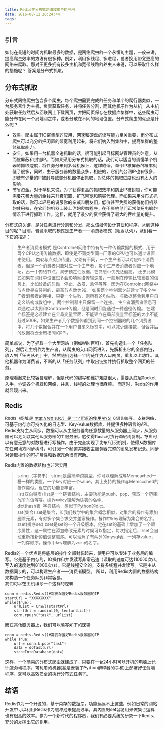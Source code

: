 ```yaml
---
title: Redis在分布式网络爬虫中的应用
date: 2016-08-12 20:24:44
tags:
---
```

## 引言  
如何在最短的时间内抓取最多的数据，是网络爬虫的一个永恒的主题，一般来讲，提高爬虫效率的方法有很多种，例如，利用多线程、多进程，或者换用带宽更高的网络来爬取。那对于更多拥有较多主机和宽带线路的养虫人来说，可以采取什么样的措施呢？ 答案是分布式抓取。
## 分布式抓取   
分布式网络爬虫包含多个爬虫，每个爬虫需要完成的任务和单个的爬行器类似，一台服务器作为主机，负责获取任务，并将任务分割，而其他机子作为从机，从主机处获取任务然后从互联网上下载网页，并把网页保存在数据库集群中，这些爬虫可能分布在同一个局域网之中，或者分散在不同的地理位置。分布式爬虫的优点是什么呢？ 
* 效率。爬虫属于IO密集型的应用，网速和硬盘的读写能力至关重要，而分布式爬虫可以充分的把闲置的带宽利用起来，将它们纳入到集群中，提高集群的整体抓取能力。
* 安全。如果用一台机器全速抓取的话，很可能引起目标网站管理员的注意，从而被屏蔽和封锁IP。而如果采用分布式抓取的话，我们可以适当的调慢单个机器的抓取速度，将任务分布到多台机器上，这样的话，单个IP被屏蔽的概率就低了很多，同时，由于服务器的数量众多，相应的，它们的公网IP也有很多，即使有少量的IP被封导致部分机器停止抓取，对总体的抓取进度也没有太大的影响。
* 节省资金。对于单机来说，为了获得更高的抓取效率和防止IP被封锁，你可能需要花费大量的金钱来升级配置、扩充带宽和购买代理。而如果采用分布式抓取的话，你可以轻易的说服你的亲戚和朋友们，低价甚至免费的获得他们机器的使用权，在它们的机器上装上你的爬虫程序，在不影响他们正常使用电脑的情况下进行抓取工作。这样，就用了最少的资金获得了最大的吞吐量的提升。  

分布式的关键，是对任务进行分割和分发，那么该如何设计算法和程序，达到这种目的呢？目前，普遍采取的模式是生产者——消费者模式（阻塞队列），我们看一下它的描述：  
> 生产者消费者模式 是Controlnet网络中特有的一种传输数据的模式。用于两个CPU之间传输数据，即使是不同类型同一厂家的CPU也可以通过设置来使用。
类似与点对点传送，又略有不同，一个生产者可以对应N个消费者，但是一个消费者只能对应一个生产者，每个生产者消费者对应一个地址，占一个网络节点，属于预定性数据，在网络中优先级最高。
由于此模式如果在网络中设置过多会影响网络传输速度，一般用在传输比较重要的信息上，比如设备的启动、停止、故障、急停等等，因为在Controlnet网络中节点数是有限制的，最高节点数为99。
如果两个控制器之前建立了多个生产者消费者的连接，只要一个失败，则所有的均失败。将数据整合到用户自定义结构或数组中 ，两个控制器中只保留一个连接。
生产者消费者信息可以通过以太网和Controlnet传输，但是同时只能通过一种途径传输。 在建立标签是必须建立在全局变量里面，不能建立在局部变量里标签的大小不能超过500B。如果生产者几个数据传输到到同一个控制器的的几个消费者中，将几个数据合并在一个用户自定义标签中，可以减少连接数，但合并后的数据将会会用相同的RPI。  

简单点说，为了抓取一个大型网站（例如Wiki百科），首先构造出一个「任务队列」，然后让主机作为生产者，从爬虫的入口网页进入，先解析出它的全部内链，放入到「任务队列」中，然后随机选择一个内链作为入口网页，重复以上动作。其他机器作为消费者，不断的从「任务队列」中取出链接并执行抓取整个网页的任务。

原理看起来比较容易理解，但是代码的编写和维护难度很大，需要从底层Socket入手，协调各个机器和网络，并且，线程的处理也很麻烦。 而这时，Redis的作用就显现出来。  
## Redis  
Redis（网址是 http://redis.io/）是一个开源的使用ANSI C语言编写、支持网络、可基于内存亦可持久化的日志型、Key-Value数据库，并提供多种语言的API。     
Redis支持主从同步。数据可以从主服务器向任意数量的从服务器上同步，从服务器可以是关联其他从服务器的主服务器。这使得Redis可执行单层树复制。存盘可以有意无意的对数据进行写操作。由于完全实现了发布/订阅机制，使得从数据库在任何地方同步树时，可订阅一个频道并接收主服务器完整的消息发布记录。同步对读取操作的可扩展性和数据冗余很有帮助。  

Redis内置的数据结构也非常实用  
> string（字符串）
string是最简单的类型，你可以理解成与Memcached一模一样的类型，一个key对应一个value，其上支持的操作与Memcached的操作类似。但它的功能更丰富。  
list(双向链表)
list是一个链表结构，主要功能是push、pop、获取一个范围的所有值等等。操作中key理解为链表的名字。  
dict(hash表)
字典结构，类似于Python的dict。  
set(集合)
set是集合，和我们数学中的集合概念相似，对集合的操作有添加删除元素，有对多个集合求交并差等操作。操作中key理解为集合的名字。  
zset(排序set)
zset是set的一个升级版本，他在set的基础上增加了一个顺序属性，这一属性在添加修改元素的时候可以指定，每次指定后，zset会自动重新按新的值调整顺序。可以理解了有两列的mysql表，一列存value，一列存顺序。操作中key理解为zset的名字。  

Redis的一个优点是将底层的操作全部封装起来，使用户可以专注于业务层的编写。它是基于内存的，IO操作和并发读写非常迅速（读取的速度可达110000次/s,写入的速度达到81000次/s）。它是线程安全的，支持多线程并发读写。它是主从数据同步的，可以构建生产者——消费者模型。 所以，利用Redis内置的数据结构来构造一个任务队列非常容易。  
我们可以在主机编写一个这样的逻辑  
```
conn = redis.Redis()#需要配置好Redis服务器的IP
startUrl = "XXXXXXXX" 
while(True):
    urlList = Crawl(startUrl)
    startUrl = randint(0, len(urlList))
    conn.rpush("task", urlList)

```  
而在其他服务器上，我们可以编写如下的逻辑  
```
conn = redis.Redis()#需要配置好Redis服务器的IP
while True:
    url = conn.blpop("task")
    data = doTask(url)
    storeIntoDatabase(data)
```  
这样，一个简易的分布式爬虫就建成了，只要在一台24小时可以开机的电脑上允许服务端程序，可利用的机器(甚是安装了Python解释器的手机)上部署好任务端程序，就可以高效安全的执行分布式任务了。  
## 结语  
Redis作为一个开源的，基于内存的数据库，功能远远不止这些，例如日常的网站开发中可以利用Redis作为缓冲池来提高效率，其内置的set容易用来做集合运算也有很高的效率。作为一个新时代的程序员，我们有必要系统的研究一下Redis，充分的发挥出它的作用。

